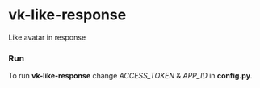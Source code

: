 # vk-like-response
Like avatar in response

### Run
To run **vk-like-response** change _ACCESS_TOKEN_ & _APP_ID_ in **config.py**.
